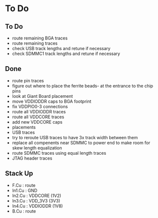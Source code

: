 # To Do

## To Do

- route remaining BGA traces
- route remaining traces
- check USB track lengths and retune if necessary
- check SDMMC1 track lengths and retune if necessary

## Done

- route pin traces
- figure out where to place the ferrite beads- at the entrance to the chip pins
 - look at Giant Board placement
- move VDDIODDR caps to BGA footprint
- fix VDDPIO0-3 connections 
- route all VDDIODDR traces
- route all VDDCORE traces
- add new VDDCORE caps
- placements
- USB traces
- try to reroute USB traces to have 3x track width between them
- replace all compenents near SDMMC to power end to make room for skew length equalization
- route SDMMC traces using equal length traces
- JTAG header traces

## Stack Up

- F.Cu   : route
- In1.Cu : GND
- In2.Cu : VDDCORE (1V2)
- In3.Cu : VDD_3V3 (3V3)
- In4.Cu : VDDIODDR (1V8)
- B.Cu   : route
